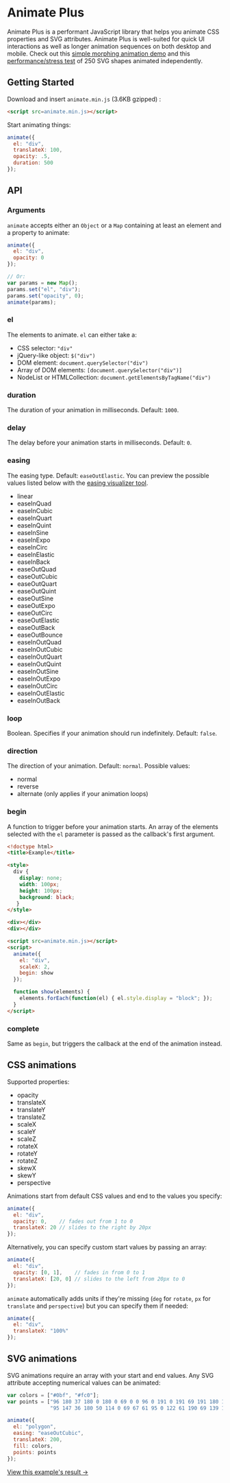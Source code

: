 # Animate Plus

Animate Plus is a performant JavaScript library that helps you animate CSS properties and SVG
attributes. Animate Plus is well-suited for quick UI interactions as well as longer animation
sequences on both desktop and mobile. Check out this [simple morphing animation
demo](http://animateplus.com/demos/download-button/) and this [performance/stress
test](http://animateplus.com/demos/particles/) of 250 SVG shapes animated
independently.

## Getting Started

Download and insert `animate.min.js` (3.6KB gzipped) :

```html
<script src=animate.min.js></script>
```
Start animating things:

```javascript
animate({
  el: "div",
  translateX: 100,
  opacity: .5,
  duration: 500
});
```

## API

### Arguments

`animate` accepts either an `Object` or a `Map` containing at least an element and a property to animate:

```javascript
animate({
  el: "div",
  opacity: 0
});

// Or:
var params = new Map();
params.set("el", "div");
params.set("opacity", 0);
animate(params);
```

### el

The elements to animate. `el` can either take a:

* CSS selector: `"div"`
* jQuery-like object: `$("div")`
* DOM element: `document.querySelector("div")`
* Array of DOM elements: `[document.querySelector("div")]`
* NodeList or HTMLCollection: `document.getElementsByTagName("div")`

### duration

The duration of your animation in milliseconds. Default: `1000`.

### delay

The delay before your animation starts in milliseconds. Default: `0`.

### easing

The easing type. Default: `easeOutElastic`. You can preview the possible values listed
below with the [easing visualizer tool](http://animateplus.com/easing-visualizer/).

* linear
* easeInQuad
* easeInCubic
* easeInQuart
* easeInQuint
* easeInSine
* easeInExpo
* easeInCirc
* easeInElastic
* easeInBack
* easeOutQuad
* easeOutCubic
* easeOutQuart
* easeOutQuint
* easeOutSine
* easeOutExpo
* easeOutCirc
* easeOutElastic
* easeOutBack
* easeOutBounce
* easeInOutQuad
* easeInOutCubic
* easeInOutQuart
* easeInOutQuint
* easeInOutSine
* easeInOutExpo
* easeInOutCirc
* easeInOutElastic
* easeInOutBack

### loop

Boolean. Specifies if your animation should run indefinitely. Default: `false`.

### direction

The direction of your animation. Default: `normal`. Possible values:

* normal
* reverse
* alternate (only applies if your animation loops)

### begin

A function to trigger before your animation starts. An array of the elements selected with the `el` parameter is passed as the callback's first argument.

```html
<!doctype html>
<title>Example</title>

<style>
  div {
    display: none;
    width: 100px;
    height: 100px;
    background: black;
   }
</style>

<div></div>
<div></div>

<script src=animate.min.js></script>
<script>
  animate({
    el: "div",
    scaleX: 2,
    begin: show
  });

  function show(elements) {
    elements.forEach(function(el) { el.style.display = "block"; });
  }
</script>
```

### complete

Same as `begin`, but triggers the callback at the end of the animation instead.

## CSS animations

Supported properties:

* opacity
* translateX
* translateY
* translateZ
* scaleX
* scaleY
* scaleZ
* rotateX
* rotateY
* rotateZ
* skewX
* skewY
* perspective

Animations start from default CSS values and end to the values you specify:

```javascript
animate({
  el: "div",
  opacity: 0,    // fades out from 1 to 0
  translateX: 20 // slides to the right by 20px
});
```
Alternatively, you can specify custom start values by passing an array:

```javascript
animate({
  el: "div",
  opacity: [0, 1],    // fades in from 0 to 1
  translateX: [20, 0] // slides to the left from 20px to 0
});
```

`animate` automatically adds units if they're missing (`deg` for `rotate`, `px` for `translate` and `perspective`) but you can specify them if needed:

```javascript
animate({
  el: "div",
  translateX: "100%"
});
```

## SVG animations

SVG animations require an array with your start and end values. Any SVG attribute accepting numerical values can be animated:

```javascript
var colors = ["#0bf", "#fc0"];
var points = ["96 180 37 180 0 180 0 69 0 0 96 0 191 0 191 69 191 180 154 180",
              "95 147 36 180 50 114 0 69 67 61 95 0 122 61 190 69 139 114 153 180"];

animate({
  el: "polygon",
  easing: "easeOutCubic",
  translateX: 200,
  fill: colors,
  points: points
});
```
[View this example's result →](http://animateplus.com/demos/star/)
